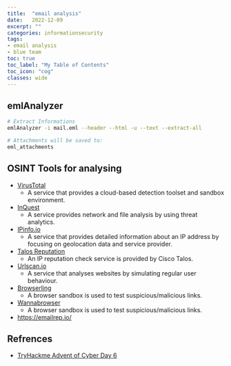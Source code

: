 ```yaml
---
title:  "email analysis"
date:   2022-12-09
excerpt: ""
categories: informationsecurity
tags: 
- email analysis
- blue team
toc: true
toc_label: "My Table of Contents"
toc_icon: "cog"
classes: wide
---
```


## emlAnalyzer

```bash
# Extract Informations
emlAnalyzer -i mail.eml --header --html -u --text --extract-all

# Attachments will be saved to:
eml_attachments
```

## OSINT Tools for analysing

* [VirusTotal](https://www.virustotal.com/gui/home/search)
  * A service that provides a cloud-based detection toolset and sandbox environment.
* [InQuest](https://labs.inquest.net/)
  * A service provides network and file analysis by using threat analytics.
* [IPinfo.io](http://steh.github.io)
  * A service that provides detailed information about an IP address by focusing on geolocation data and service provider.
* [Talos Reputation](http://steh.github.io)
  * An IP reputation check service is provided by Cisco Talos.
* [Urlscan.io](http://steh.github.io)
  * A service that analyses websites by simulating regular user behaviour.
* [Browserling](http://steh.github.io)
  * A browser sandbox is used to test suspicious/malicious links.
* [Wannabrowser](http://steh.github.io)
  * A browser sandbox is used to test suspicious/malicious links.
* <https://emailrep.io/>

## Refrences

* [TryHackme Advent of Cyber Day 6](https://tryhackme.com/room/adventofcyber4)
